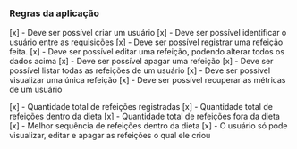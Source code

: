 ### Regras da aplicação

[x] - Deve ser possível criar um usuário
[x] - Deve ser possível identificar o usuário entre as requisições
[x] - Deve ser possível registrar uma refeição feita.
[x] - Deve ser possível editar uma refeição, podendo alterar todos os dados acima
[x] - Deve ser possível apagar uma refeição
[x] - Deve ser possível listar todas as refeições de um usuário
[x] - Deve ser possível visualizar uma única refeição
[x] - Deve ser possível recuperar as métricas de um usuário

[x] - Quantidade total de refeições registradas
[x] - Quantidade total de refeições dentro da dieta
[x] - Quantidade total de refeições fora da dieta
[x] - Melhor sequência de refeições dentro da dieta
[x] - O usuário só pode visualizar, editar e apagar as refeições o qual ele criou
